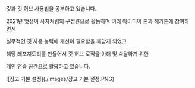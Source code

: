 깃과 깃 허브 사용법을 공부하고 있습니다.

2021년 멋쟁이 사자처럼의 구성원으로 활동하며 여러 아이디어 톤과 해커톤에 참여하면서

실무적인 깃 사용 능력에 개선이 필요함을 깨닫게 되었고

해당 레포지토리를 만들어서 깃 허브 로직을 이해 및 숙달하기 위한

개인 연습 공간으로 활용하고 있습니다.

![장고 기본 설정](./images/장고 기본 설정.PNG)
